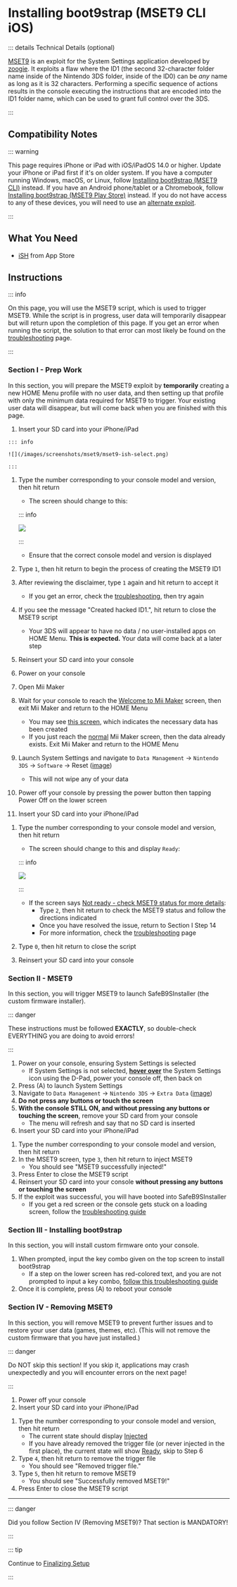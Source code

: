 # Installing boot9strap (MSET9 CLI iOS)

::: details Technical Details (optional)

[MSET9](https://github.com/zoogie/MSET9) is an exploit for the System Settings application developed by [zoogie](https://github.com/zoogie). It exploits a flaw where the ID1 (the second 32-character folder name inside of the Nintendo 3DS folder, inside of the ID0) can be *any* name as long as it is 32 characters. Performing a specific sequence of actions results in the console executing the instructions that are encoded into the ID1 folder name, which can be used to grant full control over the 3DS.

:::

## Compatibility Notes

::: warning

This page requires iPhone or iPad with iOS/iPadOS 14.0 or higher. Update your iPhone or iPad first if it's on older system. If you have a computer running Windows, macOS, or Linux, follow [Installing boot9strap (MSET9 CLI)](installing-boot9strap-(mset9-cli)) instead. If you have an Android phone/tablet or a Chromebook, follow [Installing boot9strap (MSET9 Play Store)](installing-boot9strap-(mset9-play-store)) instead. If you do not have access to any of these devices, you will need to use an [alternate exploit](https://wiki.hacks.guide/wiki/3DS:Alternate_Exploits).

:::

## What You Need

* [iSH](https://apps.apple.com/us/app/ish-shell/id1436902243) from App Store

## Instructions

::: info

On this page, you will use the MSET9 script, which is used to trigger MSET9. While the script is in progress, user data will temporarily disappear but will return upon the completion of this page. If you get an error when running the script, the solution to that error can most likely be found on the [troubleshooting](troubleshooting-mset9) page.

:::

### Section I - Prep Work

In this section, you will prepare the MSET9 exploit by **temporarily** creating a new HOME Menu profile with no user data, and then setting up that profile with only the minimum data required for MSET9 to trigger. Your existing user data will disappear, but will come back when you are finished with this page.

1. Insert your SD card into your iPhone/iPad
<!--@include: ./_include/ish-chorus.md -->
    ::: info

    ![](/images/screenshots/mset9/mset9-ish-select.png)

    :::

1. Type the number corresponding to your console model and version, then hit return
    + The screen should change to this:

    ::: info

    ![](/images/screenshots/mset9/mset9-ish-setup-notcreated.png)

    :::

    + Ensure that the correct console model and version is displayed
1. Type `1`, then hit return to begin the process of creating the MSET9 ID1
1. After reviewing the disclaimer, type `1` again and hit return to accept it
    + If you get an error, check the [troubleshooting](troubleshooting-mset9), then try again
1. If you see the message "Created hacked ID1.", hit return to close the MSET9 script
    + Your 3DS will appear to have no data / no user-installed apps on HOME Menu. **This is expected.** Your data will come back at a later step
1. Reinsert your SD card into your console
1. Power on your console
1. Open Mii Maker
1. Wait for your console to reach the [Welcome to Mii Maker](/images/screenshots/mset9/mii-welcome.png) screen, then exit Mii Maker and return to the HOME Menu
    + You may see [this screen](/images/screenshots/mset9/mii-extdata.png), which indicates the necessary data has been created
    + If you just reach the [normal](/images/screenshots/mset9/mii-existing.png) Mii Maker screen, then the data already exists. Exit Mii Maker and return to the HOME Menu
1. Launch System Settings and navigate to `Data Management` -> `Nintendo 3DS` -> `Software` -> Reset ([image](/images/screenshots/database-reset.jpg))
    + This will not wipe any of your data
1. Power off your console by pressing the power button then tapping Power Off on the lower screen
1. Insert your SD card into your iPhone/iPad
<!--@include: ./_include/ish-chorus.md -->
1. Type the number corresponding to your console model and version, then hit return
    + The screen should change to this and display `Ready`:

    ::: info

    ![](/images/screenshots/mset9/mset9-ish-ready.png)

    :::

    + If the screen says [Not ready - check MSET9 status for more details](/images/screenshots/mset9/mset9-ish-not-ready.png):
        + Type `2`, then hit return to check the MSET9 status and follow the directions indicated
        + Once you have resolved the issue, return to Section I Step 14
        + For more information, check the [troubleshooting](troubleshooting-mset9) page
1. Type `0`, then hit return to close the script
1. Reinsert your SD card into your console

### Section II - MSET9

In this section, you will trigger MSET9 to launch SafeB9SInstaller (the custom firmware installer).

::: danger

These instructions must be followed **EXACTLY**, so double-check EVERYTHING you are doing to avoid errors!

:::

1. Power on your console, ensuring System Settings is selected
    + If System Settings is not selected, **[hover over](/images/screenshots/mset9/hover-settings.png)** the System Settings icon using the D-Pad, power your console off, then back on
1. Press (A) to launch System Settings
1. Navigate to `Data Management` -> `Nintendo 3DS` -> `Extra Data` ([image](/images/screenshots/mset9/settings-extdata.png))
1. **Do not press any buttons or touch the screen**
1. **With the console STILL ON, and without pressing any buttons or touching the screen**, remove your SD card from your console
    + The menu will refresh and say that no SD card is inserted
1. Insert your SD card into your iPhone/iPad
<!--@include: ./_include/ish-chorus.md -->
1. Type the number corresponding to your console model and version, then hit return
1. In the MSET9 screen, type `3`, then hit return to inject MSET9
    + You should see "MSET9 successfully injected!"
1. Press Enter to close the MSET9 script
1. Reinsert your SD card into your console **without pressing any buttons or touching the screen**
1. If the exploit was successful, you will have booted into SafeB9SInstaller 
    + If you get a red screen or the console gets stuck on a loading screen, follow the [troubleshooting guide](troubleshooting-mset9)

### Section III - Installing boot9strap

In this section, you will install custom firmware onto your console.

1. When prompted, input the key combo given on the top screen to install boot9strap
    + If a step on the lower screen has red-colored text, and you are not prompted to input a key combo, [follow this troubleshooting guide](troubleshooting-mset9)
1. Once it is complete, press (A) to reboot your console
<!--@include: ./_include/configure-luma3ds.md -->

### Section IV - Removing MSET9

In this section, you will remove MSET9 to prevent further issues and to restore your user data (games, themes, etc). (This will not remove the custom firmware that you have just installed.)

::: danger

Do NOT skip this section! If you skip it, applications may crash unexpectedly and you will encounter errors on the next page!

:::

1. Power off your console
1. Insert your SD card into your iPhone/iPad
<!--@include: ./_include/ish-chorus.md -->
1. Type the number corresponding to your console model and version, then hit return
    + The current state should display [Injected](/images/screenshots/mset9/mset9-ish-injected.png)
    + If you have already removed the trigger file (or never injected in the first place), the current state will show [Ready](/images/screenshots/mset9/mset9-ish-ready.png), skip to Step 6
1. Type `4`, then hit return to remove the trigger file
    + You should see "Removed trigger file."
1. Type `5`, then hit return to remove MSET9
    + You should see "Successfully removed MSET9!"
1. Press Enter to close the MSET9 script

<!--@include: ./_include/luma3ds-installed-note.md -->

___

::: danger

Did you follow Section IV (Removing MSET9)? That section is MANDATORY!

:::

::: tip

Continue to [Finalizing Setup](finalizing-setup)

:::
